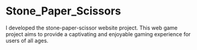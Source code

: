 # Stone_Paper_Scissors
I developed the stone-paper-scissor website project. This web game project aims to provide a captivating and enjoyable gaming experience for users of all ages.
